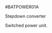 <!--- PrjInfo ---> <!--- Please remove this line after manually editing --->
<!--- 00a56be08b96043df9e37d6aff7b6990 --->
<!--- Created:20170111-16:38: ---> 
<!--- Author:Mlab: ---> 
<!--- AuthorEmail:mlab@mlab.cz: ---> 
<!--- Tags:imported: ---> 
<!--- Ust:None: ---> 
<!--- Name:BATPOWER01A: --->
#BATPOWER01A 
<!--- LongName --->
Stepdown converter
<!--- ELongName ---> 

<!--- Lead --->
Switched power unit.
<!--- ELead ---> 


​
​
<!--- Description --->
<!--- EDescription --->
<!--- Content --->
<!--- EContent --->
            
